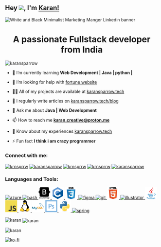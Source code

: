 ## Hey <img src="https://github.com/TheDudeThatCode/TheDudeThatCode/blob/master/Assets/Hi.gif" width="29">, I'm [Karan!](https://karansparrow.tech) 


![White and Black Minimalist Marketing Manger Linkedin banner](https://user-images.githubusercontent.com/49363662/215074522-45231e3f-1504-4afd-acd2-57f32196b9f7.jpg)



<h1 align="center">A passionate Fullstack developer from India</h1>





<p align="left"> <img src="https://komarev.com/ghpvc/?username=karansparrow&label=Profile%20views&color=0e75b6&style=flat" alt="karansparrow" /> </p>



- 🌱 I’m currently learning **Web Development | Java | python |**

- 🤝 I’m looking for help with [fortune website](fortuneme.me)

- 👨‍💻 All of my projects are available at [karansparrow.tech](karansparrow.tech)

- 📝 I regularly write articles on [karansparrow.tech/blog]([karansparrow.tech/blog](https://karancodez.hashnode.dev/))

- 💬 Ask me about **Java | Web Development**

- 📫 How to reach me **karan.creative@proton.me**

- 📄 Know about my experiences [karansparrow.tech](karansparrow.tech)

- ⚡ Fun fact **I think i am crazy programmer**

<h3 align="left">Connect with me:</h3>
<p align="left">
<a href="https://twitter.com/karancodez" target="blank"><img align="center" src="https://raw.githubusercontent.com/rahuldkjain/github-profile-readme-generator/master/src/images/icons/Social/twitter.svg" alt="krnsprrw" height="30" width="40" /></a>
<a href="https://www.linkedin.com/in/karancodez/" target="blank"><img align="center" src="https://raw.githubusercontent.com/rahuldkjain/github-profile-readme-generator/master/src/images/icons/Social/linked-in-alt.svg" alt="karansparrow" height="30" width="40" /></a>
<a href="https://stackoverflow.com/users/19786603/karan" target="blank"><img align="center" src="https://raw.githubusercontent.com/rahuldkjain/github-profile-readme-generator/master/src/images/icons/Social/stack-overflow.svg" alt="krnsprrw" height="30" width="40" /></a>
<a href="https://instagram.com/karancodez" target="blank"><img align="center" src="https://raw.githubusercontent.com/rahuldkjain/github-profile-readme-generator/master/src/images/icons/Social/instagram.svg" alt="krnsprrw" height="30" width="40" /></a>
<a href="https://www.youtube.com/channel/UCrZvBS4yGXjaNKkkP1YUB_Q?sub_confirmation=1" target="blank"><img align="center" src="https://raw.githubusercontent.com/rahuldkjain/github-profile-readme-generator/master/src/images/icons/Social/youtube.svg" alt="karansparrow" height="30" width="40" /></a>
</p>

<h3 align="left">Languages and Tools:</h3>
<p align="left"> <a href="https://azure.microsoft.com/en-in/" target="_blank" rel="noreferrer"> <img src="https://www.vectorlogo.zone/logos/microsoft_azure/microsoft_azure-icon.svg" alt="azure" width="40" height="40"/> </a> <a href="https://www.gnu.org/software/bash/" target="_blank" rel="noreferrer"> <img src="https://www.vectorlogo.zone/logos/gnu_bash/gnu_bash-icon.svg" alt="bash" width="40" height="40"/> </a> <a href="https://getbootstrap.com" target="_blank" rel="noreferrer"> <img src="https://raw.githubusercontent.com/devicons/devicon/master/icons/bootstrap/bootstrap-plain-wordmark.svg" alt="bootstrap" width="40" height="40"/> </a> <a href="https://www.cprogramming.com/" target="_blank" rel="noreferrer"> <img src="https://raw.githubusercontent.com/devicons/devicon/master/icons/c/c-original.svg" alt="c" width="40" height="40"/> </a> <a href="https://www.w3schools.com/css/" target="_blank" rel="noreferrer"> <img src="https://raw.githubusercontent.com/devicons/devicon/master/icons/css3/css3-original-wordmark.svg" alt="css3" width="40" height="40"/> </a> <a href="https://www.figma.com/" target="_blank" rel="noreferrer"> <img src="https://www.vectorlogo.zone/logos/figma/figma-icon.svg" alt="figma" width="40" height="40"/> </a> <a href="https://git-scm.com/" target="_blank" rel="noreferrer"> <img src="https://www.vectorlogo.zone/logos/git-scm/git-scm-icon.svg" alt="git" width="40" height="40"/> </a> <a href="https://www.w3.org/html/" target="_blank" rel="noreferrer"> <img src="https://raw.githubusercontent.com/devicons/devicon/master/icons/html5/html5-original-wordmark.svg" alt="html5" width="40" height="40"/> </a> <a href="https://www.adobe.com/in/products/illustrator.html" target="_blank" rel="noreferrer"> <img src="https://www.vectorlogo.zone/logos/adobe_illustrator/adobe_illustrator-icon.svg" alt="illustrator" width="40" height="40"/> </a> <a href="https://www.java.com" target="_blank" rel="noreferrer"> <img src="https://raw.githubusercontent.com/devicons/devicon/master/icons/java/java-original.svg" alt="java" width="40" height="40"/> </a> <a href="https://developer.mozilla.org/en-US/docs/Web/JavaScript" target="_blank" rel="noreferrer"> <img src="https://raw.githubusercontent.com/devicons/devicon/master/icons/javascript/javascript-original.svg" alt="javascript" width="40" height="40"/> </a> <a href="https://www.linux.org/" target="_blank" rel="noreferrer"> <img src="https://raw.githubusercontent.com/devicons/devicon/master/icons/linux/linux-original.svg" alt="linux" width="40" height="40"/> </a> <a href="https://www.mysql.com/" target="_blank" rel="noreferrer"> <img src="https://raw.githubusercontent.com/devicons/devicon/master/icons/mysql/mysql-original-wordmark.svg" alt="mysql" width="40" height="40"/> </a> <a href="https://www.photoshop.com/en" target="_blank" rel="noreferrer"> <img src="https://raw.githubusercontent.com/devicons/devicon/master/icons/photoshop/photoshop-line.svg" alt="photoshop" width="40" height="40"/> </a> <a href="https://www.python.org" target="_blank" rel="noreferrer"> <img src="https://raw.githubusercontent.com/devicons/devicon/master/icons/python/python-original.svg" alt="python" width="40" height="40"/> </a> <a href="https://spring.io/" target="_blank" rel="noreferrer"> <img src="https://www.vectorlogo.zone/logos/springio/springio-icon.svg" alt="spring" width="40" height="40"/> </a> </p>

<p><img align="left" src="https://github-readme-stats.vercel.app/api/top-langs?username=karancodez&show_icons=true&locale=en&layout=compact" alt="karan" /></p>

<p>&nbsp;<img align="center" src="https://github-readme-stats.vercel.app/api?username=karancodez&show_icons=true&locale=en" alt="karan" /></p>

<p><img align="center" src="https://github-readme-streak-stats.herokuapp.com/?user=karancodez&" alt="karan" /></p>

[![ko-fi](https://ko-fi.com/img/githubbutton_sm.svg)](https://ko-fi.com/I3I2GDTDG)
